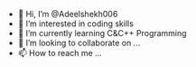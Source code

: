 - 👋 Hi, I’m @Adeelshekh006
- 👀 I’m interested in coding skills
- 🌱 I’m currently learning C&C++ Programming
- 💞️ I’m looking to collaborate on ...
- 📫 How to reach me ...

<!---
Adeelshekh006/Adeelshekh006 is a ✨ special ✨ repository because its `README.md` (this file) appears on your GitHub profile.
You can click the Preview link to take a look at your changes.
--->
